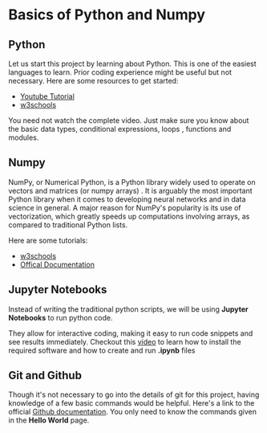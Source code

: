 # Basics of Python and Numpy
## Python

Let us start this project by learning about Python. This is one of the easiest languages to learn. Prior coding experience might be useful but not necessary.
Here are some resources to get started:
- [Youtube Tutorial](https://youtu.be/_uQrJ0TkZlc?si=kxQhvVWxmTY-IR6s)
- [w3schools](https://www.w3schools.com/python/default.asp)

You need not watch the complete video. Just make sure you know about the basic data types, conditional expressions, loops , functions and modules.

## Numpy
NumPy, or Numerical Python, is a Python library widely used to operate on vectors and matrices (or numpy arrays) . 
It is arguably the most important Python library when it comes to developing neural networks and in data science in general. 
A major reason for NumPy's popularity is its use of vectorization, which greatly speeds up computations involving arrays, as compared to traditional Python lists.

Here are some tutorials:
- [w3schools](https://www.w3schools.com/python/numpy/default.asp)
- [Offical Documentation](https://numpy.org/doc/stable/)

## Jupyter Notebooks

Instead of writing the traditional python scripts, we will be using **Jupyter Notebooks** to run python code.


They allow for interactive coding, making it easy to run code snippets and see results immediately.
Checkout this [video](https://youtu.be/HW29067qVWk?si=ur1Cqn8wDdcfwuUf&t=163) to learn how to install the required software and how to create and run **.ipynb** files

## Git and Github
Though it's not necessary to go into the details of git for this project, having knowledge of a few basic commands would be helpful.
Here's a link to the official [Github documentation](https://docs.github.com/en/get-started/start-your-journey/hello-world). You only need to know the commands given in the __Hello World__ page.





